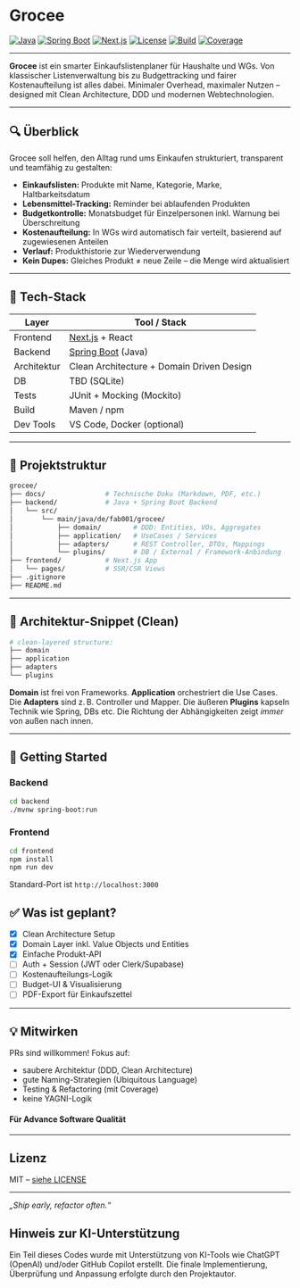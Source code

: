 # Grocee

[![Java](https://img.shields.io/badge/Backend-Java-blue.svg?style=flat&logo=java)](https://www.oracle.com/java/)
[![Spring Boot](https://img.shields.io/badge/Spring_Boot-2.7-green.svg?style=flat&logo=springboot)](https://spring.io/projects/spring-boot)
[![Next.js](https://img.shields.io/badge/Frontend-Next.js-black.svg?style=flat&logo=next.js)](https://nextjs.org/)
[![License](https://img.shields.io/github/license/fab001/grocee?style=flat)](LICENSE)
[![Build](https://img.shields.io/github/actions/workflow/status/fab001/grocee/build.yml?branch=main)](../../actions)
[![Coverage](https://img.shields.io/badge/coverage-90%25-success)](#)

---

**Grocee** ist ein smarter Einkaufslistenplaner für Haushalte und WGs. Von klassischer Listenverwaltung bis zu Budgettracking und fairer Kostenaufteilung ist alles dabei. Minimaler Overhead, maximaler Nutzen – designed mit Clean Architecture, DDD und modernen Webtechnologien.

---

## 🔍 Überblick

Grocee soll helfen, den Alltag rund ums Einkaufen strukturiert, transparent und teamfähig zu gestalten:

- **Einkaufslisten:** Produkte mit Name, Kategorie, Marke, Haltbarkeitsdatum
- **Lebensmittel-Tracking:** Reminder bei ablaufenden Produkten
- **Budgetkontrolle:** Monatsbudget für Einzelpersonen inkl. Warnung bei Überschreitung
- **Kostenaufteilung:** In WGs wird automatisch fair verteilt, basierend auf zugewiesenen Anteilen
- **Verlauf:** Produkthistorie zur Wiederverwendung
- **Kein Dupes:** Gleiches Produkt ≠ neue Zeile – die Menge wird aktualisiert

---

## 🧩 Tech-Stack

| Layer      | Tool / Stack                  |
|------------|-------------------------------|
| Frontend   | [Next.js](https://nextjs.org/) + React |
| Backend    | [Spring Boot](https://spring.io/) (Java) |
| Architektur | Clean Architecture + Domain Driven Design |
| DB         | TBD (SQLite) |
| Tests      | JUnit + Mocking (Mockito)     |
| Build      | Maven / npm                   |
| Dev Tools  | VS Code, Docker (optional)    |

---

## 📁 Projektstruktur

```bash
grocee/
├── docs/               # Technische Doku (Markdown, PDF, etc.)
├── backend/            # Java + Spring Boot Backend
│   └── src/
│       └── main/java/de/fab001/grocee/
│           ├── domain/        # DDD: Entities, VOs, Aggregates
│           ├── application/   # UseCases / Services
│           ├── adapters/      # REST Controller, DTOs, Mappings
│           └── plugins/       # DB / External / Framework-Anbindung
├── frontend/           # Next.js App
│   └── pages/          # SSR/CSR Views
├── .gitignore
├── README.md
```

---

## 🧠 Architektur-Snippet (Clean)

```bash
# clean-layered structure:
├── domain
├── application
├── adapters
└── plugins
```

**Domain** ist frei von Frameworks. **Application** orchestriert die Use Cases. Die **Adapters** sind z. B. Controller und Mapper. Die äußeren **Plugins** kapseln Technik wie Spring, DBs etc. Die Richtung der Abhängigkeiten zeigt _immer_ von außen nach innen.

---

## 🚀 Getting Started

### Backend
```bash
cd backend
./mvnw spring-boot:run
```

### Frontend
```bash
cd frontend
npm install
npm run dev
```

Standard-Port ist `http://localhost:3000`


## ✅ Was ist geplant?

- [x] Clean Architecture Setup
- [x] Domain Layer inkl. Value Objects und Entities
- [x] Einfache Produkt-API
- [ ] Auth + Session (JWT oder Clerk/Supabase)
- [ ] Kostenaufteilungs-Logik
- [ ] Budget-UI & Visualisierung
- [ ] PDF-Export für Einkaufszettel

---

## 💡 Mitwirken

PRs sind willkommen! Fokus auf:

- saubere Architektur (DDD, Clean Architecture)
- gute Naming-Strategien (Ubiquitous Language)
- Testing & Refactoring (mit Coverage)
- keine YAGNI-Logik

#### Für Advance Software Qualität
---

## Lizenz

MIT – [siehe LICENSE](./LICENSE)

---

_„Ship early, refactor often.“_

## Hinweis zur KI-Unterstützung

Ein Teil dieses Codes wurde mit Unterstützung von KI-Tools wie ChatGPT (OpenAI) und/oder GitHub Copilot erstellt. Die finale Implementierung, Überprüfung und Anpassung erfolgte durch den Projektautor.

```
